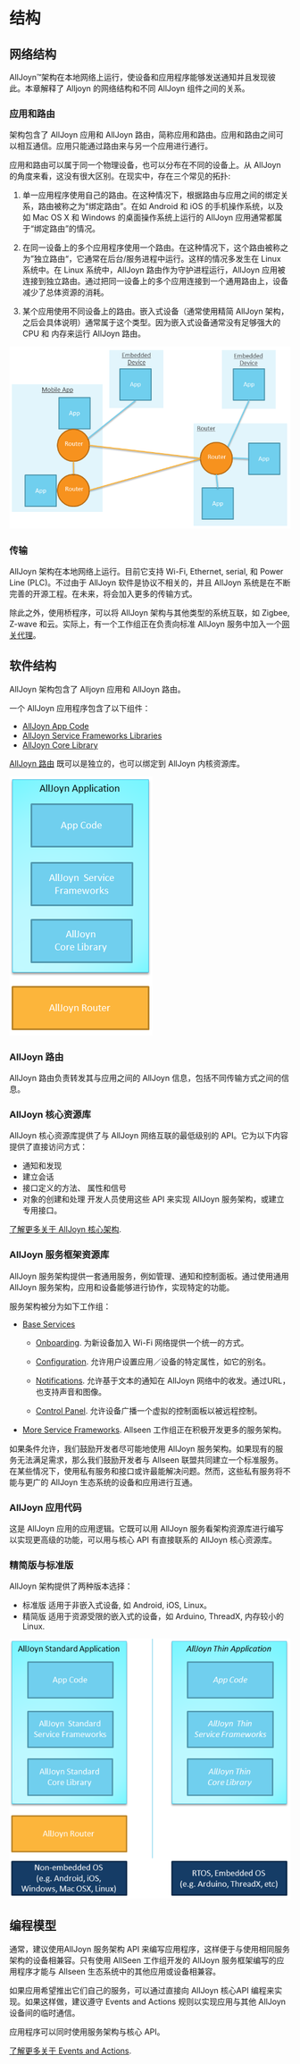 # 结构

## 网络结构

AllJoyn&trade;架构在本地网络上运行，使设备和应用程序能够发送通知并且发现彼此。本章解释了 Alljoyn 的网络结构和不同 AllJoyn 组件之间的关系。


### 应用和路由

架构包含了 AllJoyn 应用和 AllJoyn 路由，简称应用和路由。应用和路由之间可以相互通信。应用只能通过路由来与另一个应用进行通行。

应用和路由可以属于同一个物理设备，也可以分布在不同的设备上。从 AllJoyn 的角度来看，这没有很大区别。在现实中，存在三个常见的拓扑:
1. 单一应用程序使用自己的路由。在这种情况下，根据路由与应用之间的绑定关系，路由被称之为“绑定路由”。在如 Android 和 iOS 的手机操作系统，以及如 Mac OS X 和 Windows 的桌面操作系统上运行的 AllJoyn 应用通常都属于“绑定路由”的情况。

2. 在同一设备上的多个应用程序使用一个路由。在这种情况下，这个路由被称之为”独立路由“，它通常在后台/服务进程中运行。这样的情况多发生在 Linux 系统中。在 Linux 系统中，AllJoyn 路由作为守护进程运行，AllJoyn 应用被连接到独立路由。通过把同一设备上的多个应用连接到一个通用路由上，设备减少了总体资源的消耗。

3. 某个应用使用不同设备上的路由。嵌入式设备（通常使用精简 AllJoyn 架构，之后会具体说明）通常属于这个类型。因为嵌入式设备通常没有足够强大的 CPU 和 内存来运行 AllJoyn 路由。

![apps-and-routers][apps-and-routers]

### 传输 

AllJoyn 架构在本地网络上运行。目前它支持 Wi-Fi, Ethernet, serial, 和 Power Line (PLC)。不过由于 AllJoyn 软件是协议不相关的，并且 AllJoyn 系统是在不断完善的开源工程。在未来，将会加入更多的传输方式。

除此之外，使用桥程序，可以将 AllJoyn 架构与其他类型的系统互联，如 Zigbee, Z-wave 和云。实际上，有一个工作组正在负责向标准 AllJoyn 服务中加入一个[网关代理][gateway-agent]。
##  软件结构

AllJoyn 架构包含了 Alljoyn 应用和 AllJoyn 路由。

一个 AllJoyn 应用程序包含了以下组件：
* [AllJoyn App Code][app-code]
* [AllJoyn Service Frameworks Libraries][services]
* [AllJoyn Core Library][core]

[AllJoyn 路由][router] 既可以是独立的，也可以绑定到 AllJoyn 内核资源库。

![alljoyn-software-architecture][alljoyn-software-architecture]

###  AllJoyn 路由

AllJoyn 路由负责转发其与应用之间的 AllJoyn 信息，包括不同传输方式之间的信息。

### AllJoyn 核心资源库

AllJoyn 核心资源库提供了与 AllJoyn 网络互联的最低级别的 API。它为以下内容提供了直接访问方式：

* 通知和发现
* 建立会话
* 接口定义的方法、 属性和信号
* 对象的创建和处理
开发人员使用这些 API 来实现 AllJoyn 服务架构，或建立专用接口。

[了解更多关于 AllJoyn 核心架构][learn-core].

### AllJoyn 服务框架资源库

AllJoyn 服务架构提供一套通用服务，例如管理、通知和控制面板。通过使用通用 AllJoyn 服务架构，应用和设备能够进行协作，实现特定的功能。

服务架构被分为如下工作组：


* [Base Services][base-services]
  * [Onboarding][onboarding]. 为新设备加入 Wi-Fi 网络提供一个统一的方式。

  * [Configuration][configuration]. 允许用户设置应用／设备的特定属性，如它的别名。

  * [Notifications][notifications]. 允许基于文本的通知在 AllJoyn 网络中的收发。通过URL，也支持声音和图像。

  * [Control Panel][controlpanel]. 允许设备广播一个虚拟的控制面板以被远程控制。

* [More Service Frameworks][wiki]. Allseen 工作组正在积极开发更多的服务架构。

如果条件允许，我们鼓励开发者尽可能地使用 AllJoyn 服务架构。如果现有的服务无法满足需求，那么我们鼓励开发者与 Allseen 联盟共同建立一个标准服务。在某些情况下，使用私有服务和接口或许最能解决问题。然而，这些私有服务将不能与更广的 AllJoyn 生态系统的设备和应用进行互通。

### AllJoyn 应用代码

这是 AllJoyn 应用的应用逻辑。它既可以用 AllJoyn 服务看架构资源库进行编写以实现更高级的功能，可以用与核心 API 有直接联系的 AllJoyn 核心资源库。

### 精简版与标准版

AllJoyn 架构提供了两种版本选择：

* 标准版  适用于非嵌入式设备, 如 Android, iOS, Linux。
* 精简版  适用于资源受限的嵌入式的设备，如 Arduino, ThreadX, 内存较小的Linux.

![alljoyn-standard-and-thin][alljoyn-standard-and-thin]

## 编程模型

通常，建议使用AllJoyn 服务架构 API 来编写应用程序，这样便于与使用相同服务架构的设备相兼容。只有使用 AllSeen 工作组开发的 AllJoyn 服务框架编写的应用程序才能与 Allseen 生态系统中的其他应用或设备相兼容。

如果应用希望推出它们自己的服务，可以通过直接向 AllJoyn 核心API 编程来实现。如果这样做，建议遵守 Events and Actions 规则以实现应用与其他 AllJoyn 设备间的临时通信。

应用程序可以同时使用服务架构与核心 API。

[了解更多关于 Events and Actions][events-and-actions].

[apps-and-routers]: /files/learn/apps-and-routers.png

[learn-core]: /learn/core

[app-code]: #alljoyn-app-code
[services]: #alljoyn-service-frameworks-libraries
[core]: #alljoyn-core-library
[router]: #alljoyn-router

[events-and-actions]: /learn/core/events-and-actions
[alljoyn-software-architecture]: /files/learn/alljoyn-software-architecture.png
[alljoyn-standard-and-thin]: /files/learn/alljoyn-standard-and-thin.png

[base-services]: /learn/base-services
[onboarding]: /learn/base-services/onboarding
[configuration]: /learn/base-services/configuration
[notifications]: /learn/base-services/notification
[controlpanel]: /learn/base-services/controlpanel

[wiki]: https://wiki.allseenalliance.org/
[gateway-agent]: https://wiki.allseenalliance.org/gateway/gatewayagent

